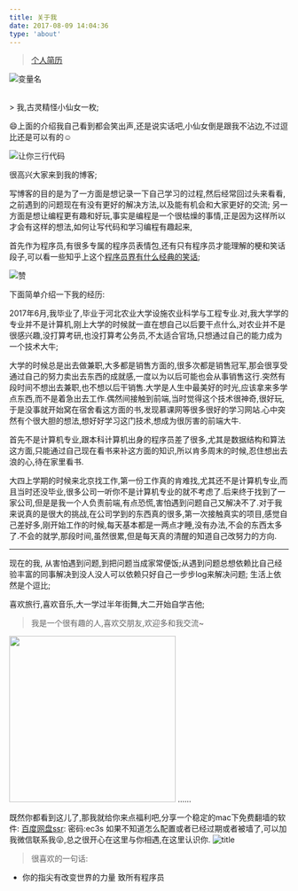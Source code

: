 ```yaml
---
title: 关于我
date: 2017-08-09 14:04:36
type: 'about'
---
```


> [个人简历](https://hacknical.com/resume/S1VKezRp-?locale=zh)

![变量名](http://p9.pstatp.com/large/31df0000d9940efb726c)

<br>
> 我,古灵精怪小仙女一枚;

😄上面的介绍我自己看到都会笑出声,还是说实话吧,小仙女倒是跟我不沾边,不过逗比还是可以有的☺

![让你三行代码](http://img.youbiaoqing.com/u/36d96f5061fc5533438f7e9783b6c75c.jpg)

很高兴大家来到我的博客;

写博客的目的是为了一方面是想记录一下自己学习的过程,然后经常回过头来看看,之前遇到的问题现在有没有更好的解决方法,以及能有机会和大家更好的交流;
另一方面是想让编程更有趣和好玩,事实是编程是一个很枯燥的事情,正是因为这样所以才会有这样的想法,如何让写代码和学习编程有趣起来,

首先作为程序员,有很多专属的程序员表情包,还有只有程序员才能理解的梗和笑话段子,可以看一些知乎上这个[程序员界有什么经典的笑话](https://www.zhihu.com/question/39441398);

![赞](http://www.cio.com.cn/source/attachments/image/20171106/20171106105814_81258.jpg)

下面简单介绍一下我的经历:

2017年6月,我毕业了,毕业于河北农业大学设施农业科学与工程专业.对,我大学学的专业并不是计算机,刚上大学的时候就一直在想自己以后要干点什么,对农业并不是很感兴趣,没打算考研,也没打算考公务员,不太适合官场,只想通过自己的能力成为一个技术大牛;

大学的时候总是出去做兼职,大多都是销售方面的,很多次都是销售冠军,那会很享受通过自己的努力卖出去东西的成就感,一度以为以后可能也会从事销售这行.突然有段时间不想出去兼职,也不想以后干销售.大学是人生中最美好的时光,应该拿来多学点东西,而不是着急出去工作.偶然间接触到前端,当时觉得这个技术很神奇,很好玩,于是没事就开始窝在宿舍看这方面的书,发现慕课网等很多很好的学习网站.心中突然有个很大胆的想法,想好好学习这门技术,想成为很厉害的前端大牛.

首先不是计算机专业,跟本科计算机出身的程序员差了很多,尤其是数据结构和算法这方面,只能通过自己现在看书来补这方面的知识,所以肯多周末的时候,忍住想出去浪的心,待在家里看书.


大四上学期的时候来北京找工作,第一份工作真的肯难找,尤其还不是计算机专业,而且当时还没毕业,很多公司一听你不是计算机专业的就不考虑了.后来终于找到了一家公司,但是是我一个人负责前端,有点恐慌,害怕遇到问题自己又解决不了.对于我来说真的是很大的挑战,在公司学到的东西真的很多,第一次接触真实的项目,感觉自己差好多,刚开始工作的时候,每天基本都是一两点才睡,没有办法,不会的东西太多了.不会的就学,那段时间,虽然很累,但是每天真的清醒的知道自己改努力的方向.

------

现在的我,
从害怕遇到问题,到把问题当成家常便饭;从遇到问题总想依赖比自己经验丰富的同事解决到没人没人可以依赖只好自己一步步log来解决问题;
生活上依然是个逗比;

喜欢旅行,喜欢音乐,大一学过半年街舞,大二开始自学吉他;


> 我是一个很有趣的人,喜欢交朋友,欢迎多和我交流~


<img src="http://oo4xdz5i0.bkt.clouddn.com/wechat.jpg" style="width: 300px;"/>
......

既然你都看到这儿了,那我就给你来点福利吧,分享一个稳定的mac下免费翻墙的软件:
[百度网盘ssr](http://pan.baidu.com/s/1gfpgBXh): 密码:ec3s
如果不知道怎么配置或者已经过期或者被墙了,可以加我微信联系我😝,总之很开心在这里与你相遇,在这里认识你.
![title](http://img.mp.itc.cn/upload/20170330/a34fad0d33424d6dba8b9bd67be88719.jpg)

> 很喜欢的一句话:
- 你的指尖有改变世界的力量 致所有程序员

